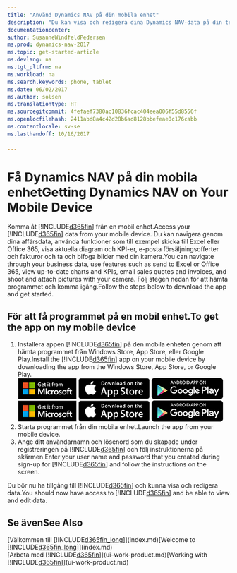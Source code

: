 ```yaml
---
title: "Använd Dynamics NAV på din mobila enhet"
description: "Du kan visa och redigera dina Dynamics NAV-data på din telefon eller surfplatta."
documentationcenter: 
author: SusanneWindfeldPedersen
ms.prod: dynamics-nav-2017
ms.topic: get-started-article
ms.devlang: na
ms.tgt_pltfrm: na
ms.workload: na
ms.search.keywords: phone, tablet
ms.date: 06/02/2017
ms.author: solsen
ms.translationtype: HT
ms.sourcegitcommit: 4fefaef7380ac10836fcac404eea006f55d8556f
ms.openlocfilehash: 2411abd8a4c42d28b6ad8128bbefeae0c176cabb
ms.contentlocale: sv-se
ms.lasthandoff: 10/16/2017

---
```


# <a name="getting-dynamics-nav-on-your-mobile-device"></a><span data-ttu-id="b31fa-103">Få Dynamics NAV på din mobila enhet</span><span class="sxs-lookup"><span data-stu-id="b31fa-103">Getting Dynamics NAV on Your Mobile Device</span></span>
<span data-ttu-id="b31fa-104">Komma åt [!INCLUDE[d365fin](includes/d365fin_md.md)] från en mobil enhet.</span><span class="sxs-lookup"><span data-stu-id="b31fa-104">Access your [!INCLUDE[d365fin](includes/d365fin_md.md)] data from your mobile device.</span></span> <span data-ttu-id="b31fa-105">Du kan navigera genom dina affärsdata, använda funktioner som till exempel skicka till Excel eller Office 365, visa aktuella diagram och KPI-er, e-posta försäljningsofferter och fakturor och ta och bifoga bilder med din kamera.</span><span class="sxs-lookup"><span data-stu-id="b31fa-105">You can navigate through your business data, use features such as send to Excel or Office 365, view up-to-date charts and KPIs, email sales quotes and invoices, and shoot and attach pictures with your camera.</span></span> <span data-ttu-id="b31fa-106">Följ stegen nedan för att hämta programmet och komma igång.</span><span class="sxs-lookup"><span data-stu-id="b31fa-106">Follow the steps below to download the app and get started.</span></span>

## <a name="to-get-the-app-on-my-mobile-device"></a><span data-ttu-id="b31fa-107">För att få programmet på en mobil enhet.</span><span class="sxs-lookup"><span data-stu-id="b31fa-107">To get the app on my mobile device</span></span>
1. <span data-ttu-id="b31fa-108">Installera appen [!INCLUDE[d365fin](includes/d365fin_md.md)] på den mobila enheten genom att hämta programmet från Windows Store, App Store, eller Google Play.</span><span class="sxs-lookup"><span data-stu-id="b31fa-108">Install the [!INCLUDE[d365fin](includes/d365fin_md.md)] app on your mobile device by downloading the app from the Windows Store, App Store, or Google Play.</span></span>  
<span data-ttu-id="b31fa-109">[![Windows Store](./media/install-mobile-app/windowsstore.png)](http://go.microsoft.com/fwlink/?LinkId=734848)
[![App Store](./media/install-mobile-app/appstore.png)](http://go.microsoft.com/fwlink/?LinkId=734847) [![Google Play](./media/install-mobile-app/googleplay.png)](http://go.microsoft.com/fwlink/?LinkId=734849)</span><span class="sxs-lookup"><span data-stu-id="b31fa-109">[![Windows Store](./media/install-mobile-app/windowsstore.png)](http://go.microsoft.com/fwlink/?LinkId=734848)
[![App Store](./media/install-mobile-app/appstore.png)](http://go.microsoft.com/fwlink/?LinkId=734847) [![Google Play](./media/install-mobile-app/googleplay.png)](http://go.microsoft.com/fwlink/?LinkId=734849)</span></span>  
2. <span data-ttu-id="b31fa-110">Starta programmet från din mobila enhet.</span><span class="sxs-lookup"><span data-stu-id="b31fa-110">Launch the app from your mobile device.</span></span>
3. <span data-ttu-id="b31fa-111">Ange ditt användarnamn och lösenord som du skapade under registreringen på [!INCLUDE[d365fin](includes/d365fin_md.md)] och följ instruktionerna på skärmen.</span><span class="sxs-lookup"><span data-stu-id="b31fa-111">Enter your user name and password that you created during sign-up for [!INCLUDE[d365fin](includes/d365fin_md.md)] and follow the instructions on the screen.</span></span>

<span data-ttu-id="b31fa-112">Du bör nu ha tillgång till [!INCLUDE[d365fin](includes/d365fin_md.md)] och kunna visa och redigera data.</span><span class="sxs-lookup"><span data-stu-id="b31fa-112">You should now have access to [!INCLUDE[d365fin](includes/d365fin_md.md)] and be able to view and edit data.</span></span>

## <a name="see-also"></a><span data-ttu-id="b31fa-113">Se även</span><span class="sxs-lookup"><span data-stu-id="b31fa-113">See Also</span></span>
<span data-ttu-id="b31fa-114">[Välkommen till [!INCLUDE[d365fin_long](includes/d365fin_long_md.md)]](index.md)</span><span class="sxs-lookup"><span data-stu-id="b31fa-114">[Welcome to [!INCLUDE[d365fin_long](includes/d365fin_long_md.md)]](index.md)</span></span>  
<span data-ttu-id="b31fa-115">[Arbeta med [!INCLUDE[d365fin](includes/d365fin_md.md)]](ui-work-product.md)</span><span class="sxs-lookup"><span data-stu-id="b31fa-115">[Working with [!INCLUDE[d365fin](includes/d365fin_md.md)]](ui-work-product.md)</span></span>  

